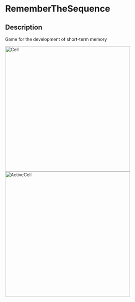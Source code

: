 # RememberTheSequence
<h2>Description</h2>
<p>Game for the development of short-term memory</p>
<p><img src="https://github.com/RatmirW/RememberTheSequence/blob/main/images/cell.png" alt="Cell" height="400"/>
<img src="https://github.com/RatmirW/RememberTheSequence/blob/main/images/activeCell.png" alt="ActiveCell" height="400"/></p>

